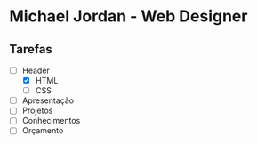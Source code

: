 # Michael Jordan - Web Designer

## Tarefas

- [ ] Header 
    - [x] HTML
    - [ ] CSS 
- [ ] Apresentação 
- [ ] Projetos 
- [ ] Conhecimentos 
- [ ] Orçamento 